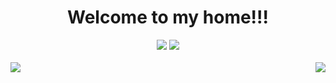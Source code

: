 <div><h1 align=center>Welcome to my home!!!</h1></div>
<div align=center>
  <img src="https://img.shields.io/badge/Python-yellow?style=plastic&logo=python" />
  <img src="https://img.shields.io/badge/C-red?style=plastic&logo=c" />
</div>
</br>
<div>
  <img align=left src="https://github-readme-stats.vercel.app/api/top-langs/?username=lnznjn&layout=compact&theme=tokyonight" />
  <img align=right src="https://github-readme-stats.vercel.app/api?username=lnznjn&show_icons=true&theme=radical" />
</div>
</br>
